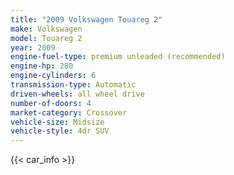 ```yaml
---
title: "2009 Volkswagen Touareg 2"
make: Volkswagen
model: Touareg 2
year: 2009
engine-fuel-type: premium unleaded (recommended)
engine-hp: 280
engine-cylinders: 6
transmission-type: Automatic
driven-wheels: all wheel drive
number-of-doors: 4
market-category: Crossover
vehicle-size: Midsize
vehicle-style: 4dr SUV
---
```


{{< car_info >}}
